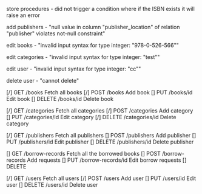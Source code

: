 
store procedures - did not trigger a condition where if the ISBN exists it will raise an error

add publishers - "null value in column \"publisher_location\" of relation \"publisher\" violates not-null constraint"

edit books - "invalid input syntax for type integer: \"978-0-526-566\""

edit categories - "invalid input syntax for type integer: \"test\""

edit user - "invalid input syntax for type integer: \"cc\""

delete user - "cannot delete"

[/] GET	/books	Fetch all books 
[/] POST	/books	Add book
[] PUT	/books/id	Edit book
[] DELETE	/books/id	Delete book
		
		
[/] GET	/categories	Fetch all categories
[/] POST	/categories	Add category
[] PUT	/categories/id	Edit category
[/] DELETE	/categories/id	Delete category
		
		
[/] GET	/publishers	Fetch all publishers
[] POST	/publishers	Add publisher
[] PUT	/publishers/id	Edit publisher
[] DELETE	/publishers/id	Delete publisher
		
		
[] GET	/borrow-records	Fetch all the borrowed books
[] POST	/borrow-records	Add requests
[] PUT	/borrow-records/id	Edit borrow requests
[] DELETE		
		
[/] GET	/users	Fetch all users
[/] POST	/users	Add user
[] PUT	/users/id	Edit user
[] DELETE	/users/id	Delete user